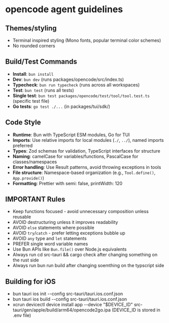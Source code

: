 # opencode agent guidelines

## Themes/styling

- Terminal inspired styling (Mono fonts, popular terminal color schemes)
- No rounded corners

## Build/Test Commands

- **Install**: `bun install`
- **Dev**: `bun dev` (runs packages/opencode/src/index.ts)
- **Typecheck**: `bun run typecheck` (runs across all workspaces)
- **Test**: `bun test` (runs all tests)
- **Single test**: `bun test packages/opencode/test/tool/tool.test.ts` (specific test file)
- **Go tests**: `go test ./...` (in packages/tui/sdk/)

## Code Style

- **Runtime**: Bun with TypeScript ESM modules, Go for TUI
- **Imports**: Use relative imports for local modules (`./`, `../`), named imports preferred
- **Types**: Zod schemas for validation, TypeScript interfaces for structure
- **Naming**: camelCase for variables/functions, PascalCase for classes/namespaces
- **Error handling**: Use Result patterns, avoid throwing exceptions in tools
- **File structure**: Namespace-based organization (e.g., `Tool.define()`, `App.provide()`)
- **Formatting**: Prettier with semi: false, printWidth: 120

## IMPORTANT Rules

- Keep functions focused - avoid unnecessary composition unless reusable
- AVOID destructuring unless it improves readability
- AVOID `else` statements where possible
- AVOID `try`/`catch` - prefer letting exceptions bubble up
- AVOID `any` type and `let` statements
- PREFER single word variable names
- Use Bun APIs like `Bun.file()` over Node.js equivalents
- Always run cd src-tauri && cargo check after changing something on the rust side
- Always run bun run build after changing soemthing on the typscript side

## Building for iOS

- bun tauri ios init --config src-tauri/tauri.ios.conf.json
- bun tauri ios build --config src-tauri/tauri.ios.conf.json
- xcrun devicectl device install app --device "$DEVICE_ID" src-tauri/gen/apple/build/arm64/opencode2go.ipa
(DEVICE_ID is stored in .env file)
